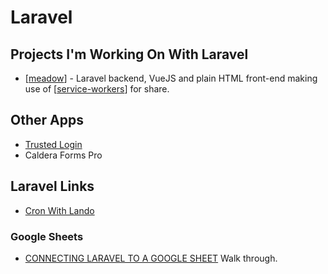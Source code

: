 # Laravel

## Projects I'm Working On With Laravel

- [[meadow]] - Laravel backend, VueJS and plain HTML front-end making use of [[service-workers]] for share.

## Other Apps

- [Trusted Login](https://trustedlogin.com)
- Caldera Forms Pro

[//begin]: # "Autogenerated link references for markdown compatibility"
[meadow]: meadow "Meadow"
[service-workers]: service-workers "Service Workers"
[//end]: # "Autogenerated link references"

## Laravel Links

- [Cron With Lando](https://dev.to/jcandan/cron-with-lando-4lnh)

### Google Sheets

- [CONNECTING LARAVEL TO A GOOGLE SHEET](https://drivemarketing.ca/en/blog/connecting-laravel-to-a-google-sheet/) Walk through.
